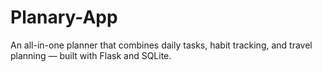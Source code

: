 # Planary-App
An all-in-one planner that combines daily tasks, habit tracking, and travel planning — built with Flask and SQLite.
